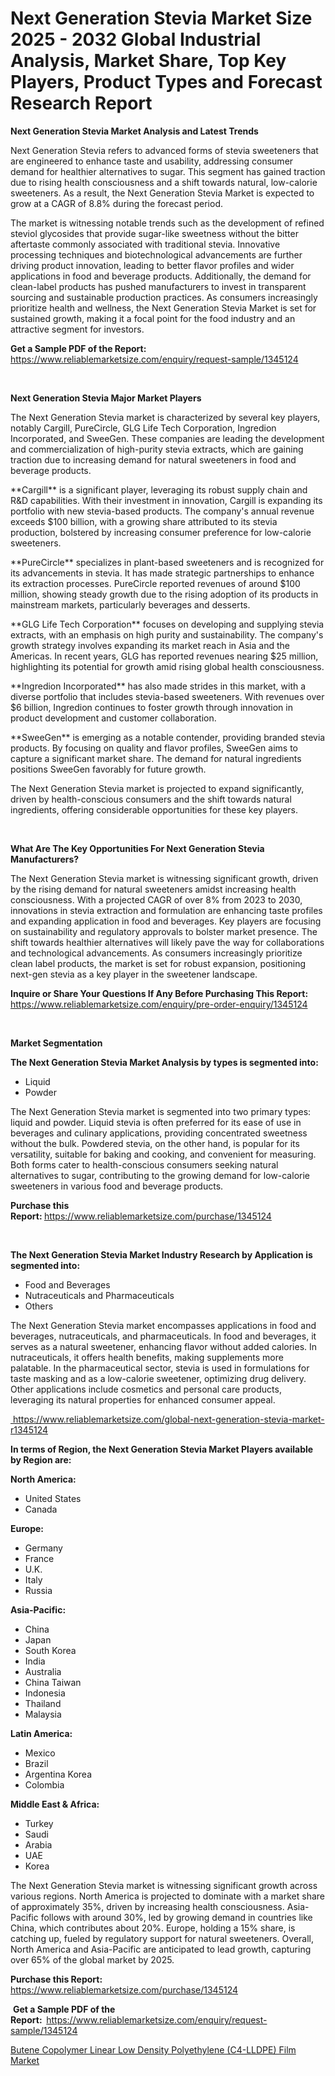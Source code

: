 <p><h1>Next Generation Stevia Market Size 2025 - 2032 Global Industrial Analysis, Market Share, Top Key Players, Product Types and Forecast Research Report</h1></p><p><strong>Next Generation Stevia Market Analysis and Latest Trends</strong></p>
<p><p>Next Generation Stevia refers to advanced forms of stevia sweeteners that are engineered to enhance taste and usability, addressing consumer demand for healthier alternatives to sugar. This segment has gained traction due to rising health consciousness and a shift towards natural, low-calorie sweeteners. As a result, the Next Generation Stevia Market is expected to grow at a CAGR of 8.8% during the forecast period.</p><p>The market is witnessing notable trends such as the development of refined steviol glycosides that provide sugar-like sweetness without the bitter aftertaste commonly associated with traditional stevia. Innovative processing techniques and biotechnological advancements are further driving product innovation, leading to better flavor profiles and wider applications in food and beverage products. Additionally, the demand for clean-label products has pushed manufacturers to invest in transparent sourcing and sustainable production practices. As consumers increasingly prioritize health and wellness, the Next Generation Stevia Market is set for sustained growth, making it a focal point for the food industry and an attractive segment for investors.</p></p>
<p><strong>Get a Sample PDF of the Report:&nbsp;</strong> <a href="https://www.reliablemarketsize.com/enquiry/request-sample/1345124?utm_campaign=1103&utm_medium=2&utm_source=Github&utm_content=ia&utm_term=03042025&utm_id=next-generation-stevia">https://www.reliablemarketsize.com/enquiry/request-sample/1345124</a></p>
<p>&nbsp;</p>
<p><strong>Next Generation Stevia Major Market Players</strong></p>
<p><p>The Next Generation Stevia market is characterized by several key players, notably Cargill, PureCircle, GLG Life Tech Corporation, Ingredion Incorporated, and SweeGen. These companies are leading the development and commercialization of high-purity stevia extracts, which are gaining traction due to increasing demand for natural sweeteners in food and beverage products.</p><p>**Cargill** is a significant player, leveraging its robust supply chain and R&D capabilities. With their investment in innovation, Cargill is expanding its portfolio with new stevia-based products. The company's annual revenue exceeds $100 billion, with a growing share attributed to its stevia production, bolstered by increasing consumer preference for low-calorie sweeteners.</p><p>**PureCircle** specializes in plant-based sweeteners and is recognized for its advancements in stevia. It has made strategic partnerships to enhance its extraction processes. PureCircle reported revenues of around $100 million, showing steady growth due to the rising adoption of its products in mainstream markets, particularly beverages and desserts.</p><p>**GLG Life Tech Corporation** focuses on developing and supplying stevia extracts, with an emphasis on high purity and sustainability. The company's growth strategy involves expanding its market reach in Asia and the Americas. In recent years, GLG has reported revenues nearing $25 million, highlighting its potential for growth amid rising global health consciousness.</p><p>**Ingredion Incorporated** has also made strides in this market, with a diverse portfolio that includes stevia-based sweeteners. With revenues over $6 billion, Ingredion continues to foster growth through innovation in product development and customer collaboration.</p><p>**SweeGen** is emerging as a notable contender, providing branded stevia products. By focusing on quality and flavor profiles, SweeGen aims to capture a significant market share. The demand for natural ingredients positions SweeGen favorably for future growth.</p><p>The Next Generation Stevia market is projected to expand significantly, driven by health-conscious consumers and the shift towards natural ingredients, offering considerable opportunities for these key players.</p></p>
<p>&nbsp;</p>
<p><strong>What Are The Key Opportunities For Next Generation Stevia Manufacturers?</strong></p>
<p><p>The Next Generation Stevia market is witnessing significant growth, driven by the rising demand for natural sweeteners amidst increasing health consciousness. With a projected CAGR of over 8% from 2023 to 2030, innovations in stevia extraction and formulation are enhancing taste profiles and expanding application in food and beverages. Key players are focusing on sustainability and regulatory approvals to bolster market presence. The shift towards healthier alternatives will likely pave the way for collaborations and technological advancements. As consumers increasingly prioritize clean label products, the market is set for robust expansion, positioning next-gen stevia as a key player in the sweetener landscape.</p></p>
<p><strong>Inquire or Share Your Questions If Any Before Purchasing This Report:</strong> <a href="https://www.reliablemarketsize.com/enquiry/pre-order-enquiry/1345124?utm_campaign=1103&utm_medium=2&utm_source=Github&utm_content=ia&utm_term=03042025&utm_id=next-generation-stevia">https://www.reliablemarketsize.com/enquiry/pre-order-enquiry/1345124</a></p>
<p>&nbsp;</p>
<p><strong>Market Segmentation</strong></p>
<p><strong>The Next Generation Stevia Market Analysis by types is segmented into:</strong></p>
<p><ul><li>Liquid</li><li>Powder</li></ul></p>
<p><p>The Next Generation Stevia market is segmented into two primary types: liquid and powder. Liquid stevia is often preferred for its ease of use in beverages and culinary applications, providing concentrated sweetness without the bulk. Powdered stevia, on the other hand, is popular for its versatility, suitable for baking and cooking, and convenient for measuring. Both forms cater to health-conscious consumers seeking natural alternatives to sugar, contributing to the growing demand for low-calorie sweeteners in various food and beverage products.</p></p>
<p><strong>Purchase this Report:&nbsp;</strong><a href="https://www.reliablemarketsize.com/purchase/1345124?utm_campaign=1103&utm_medium=2&utm_source=Github&utm_content=ia&utm_term=03042025&utm_id=next-generation-stevia">https://www.reliablemarketsize.com/purchase/1345124</a></p>
<p>&nbsp;</p>
<p><strong>The Next Generation Stevia Market Industry Research by Application is segmented into:</strong></p>
<p><ul><li>Food and Beverages</li><li>Nutraceuticals and Pharmaceuticals</li><li>Others</li></ul></p>
<p><p>The Next Generation Stevia market encompasses applications in food and beverages, nutraceuticals, and pharmaceuticals. In food and beverages, it serves as a natural sweetener, enhancing flavor without added calories. In nutraceuticals, it offers health benefits, making supplements more palatable. In the pharmaceutical sector, stevia is used in formulations for taste masking and as a low-calorie sweetener, optimizing drug delivery. Other applications include cosmetics and personal care products, leveraging its natural properties for enhanced consumer appeal.</p></p>
<p><a href="https://www.reliablemarketsize.com/global-next-generation-stevia-market-r1345124?utm_campaign=1103&utm_medium=2&utm_source=Github&utm_content=ia&utm_term=03042025&utm_id=next-generation-stevia">&nbsp;https://www.reliablemarketsize.com/global-next-generation-stevia-market-r1345124</a></p>
<p><strong>In terms of Region, the Next Generation Stevia Market Players available by Region are:</strong></p>
<p>
    <p> <strong> North America: </strong>
        <ul>
            <li>United States</li>
            <li>Canada</li>
        </ul>
        </p> 
    <p> <strong> Europe: </strong>
        <ul>
            <li>Germany</li>
            <li>France</li>
            <li>U.K.</li>
            <li>Italy</li>
            <li>Russia</li>
        </ul>
        </p> 
    <p> <strong> Asia-Pacific: </strong>
        <ul>
            <li>China</li>
            <li>Japan</li>
            <li>South Korea</li>
            <li>India</li>
            <li>Australia</li>
            <li>China Taiwan</li>
            <li>Indonesia</li>
            <li>Thailand</li>
            <li>Malaysia</li>
        </ul>
        </p> 
    <p> <strong> Latin America: </strong>
        <ul>
            <li>Mexico</li>
            <li>Brazil</li>
            <li>Argentina Korea</li>
            <li>Colombia</li>
        </ul>
        </p> 
    <p> <strong> Middle East & Africa: </strong>
        <ul>
            <li>Turkey</li>
            <li>Saudi</li>
            <li>Arabia</li>
            <li>UAE</li>
            <li>Korea</li>
        </ul>
    </p>
    </p>
<p><p>The Next Generation Stevia market is witnessing significant growth across various regions. North America is projected to dominate with a market share of approximately 35%, driven by increasing health consciousness. Asia-Pacific follows with around 30%, led by growing demand in countries like China, which contributes about 20%. Europe, holding a 15% share, is catching up, fueled by regulatory support for natural sweeteners. Overall, North America and Asia-Pacific are anticipated to lead growth, capturing over 65% of the global market by 2025.</p></p>
<p><strong>Purchase this Report: </strong><a href="https://www.reliablemarketsize.com/purchase/1345124?utm_campaign=1103&utm_medium=2&utm_source=Github&utm_content=ia&utm_term=03042025&utm_id=next-generation-stevia">https://www.reliablemarketsize.com/purchase/1345124</a></p>
<p>&nbsp;<strong>Get a Sample PDF of the Report:&nbsp;&nbsp;</strong><a href="https://www.reliablemarketsize.com/enquiry/request-sample/1345124?utm_campaign=1103&utm_medium=2&utm_source=Github&utm_content=ia&utm_term=03042025&utm_id=next-generation-stevia">https://www.reliablemarketsize.com/enquiry/request-sample/1345124</a></p>
<p><strong></strong></p>
<p><p><a href="https://github.com/gdfhhhj/Market-Research-Report-List-7/blob/main/butene-copolymer-linear-low-density-polyethylene-c4-lldpe-film-market.md?utm_campaign=1103&utm_medium=2&utm_source=Github&utm_content=ia&utm_term=03042025&utm_id=next-generation-stevia">Butene Copolymer Linear Low Density Polyethylene (C4-LLDPE) Film Market</a></p></p>